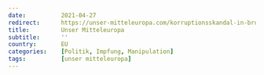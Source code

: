 ```yaml
---
date:          2021-04-27
redirect:      https://unser-mitteleuropa.com/korruptionsskandal-in-bruessel-haben-impfstoffhersteller-die-eu-kommissarin-bestochen/
title:         Unser Mitteleuropa
subtitle:      ''
country:       EU
categories:    [Politik, Impfung, Manipulation]
tags:          [unser mitteleuropa]
---
```

